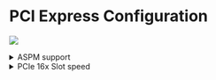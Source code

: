 # PCI Express Configuration #

![](./thinkcenter/img/thinkcenter_pci_express_configuration.png)

<details><summary>ASPM support</summary>
One of 2 possible options for active-state power management:

1. **Auto** - Configure ASPM automatically according to what the attached device supports in each PCI Express port. Default.
2. Disable - Disable ASPM support of all PCI Express ports.


</details>

<details><summary>PCIe 16x Slot speed</summary>
Select PCI Express port speed. One of 1 possible options for 16x:

1.  **Auto** - enables default_value. Default.
2.  Gen 1 - enables Gen 1.
3.  Gen 2 - enables Gen 2.
4.  Gen 3 - enables Gen 3.
5.  Gen 4 - enables Gen 4.

<!-- MODEL: -->
</details>
